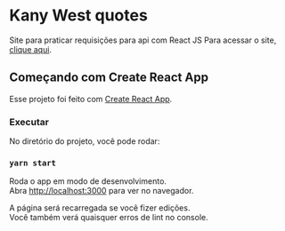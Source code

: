 # Kany West quotes

Site para praticar requisições para api com React JS
Para acessar o site, [clique aqui](https://csb-167ed.netlify.app/).

## Começando com Create React App

Esse projeto foi feito com [Create React App](https://github.com/facebook/create-react-app).

### Executar

No diretório do projeto, você pode rodar:

### `yarn start`

Roda o app em modo de desenvolvimento.\
Abra [http://localhost:3000](http://localhost:3000) para ver no navegador.

A página será recarregada se você fizer edições.\
Você também verá quaisquer erros de lint no console.

